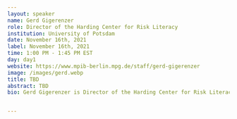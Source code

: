 ```yaml
---
layout: speaker
name: Gerd Gigerenzer
role: Director of the Harding Center for Risk Literacy
institution: University of Potsdam
date: November 16th, 2021
label: November 16th, 2021
time: 1:00 PM - 1:45 PM EST
day: day1
website: https://www.mpib-berlin.mpg.de/staff/gerd-gigerenzer
image: /images/gerd.webp
title: TBD
abstract: TBD
bio: Gerd Gigerenzer is Director of the Harding Center for Risk Literacy at the University of Potsdam, Faculty of Health Sciences Brandenburg and partner of Simply Rational - The Institute for Decisions. He is former Director of the Center for Adaptive Behavior and Cognition (ABC) at the Max Planck Institute for Human Development and at the Max Planck Institute for Psychological Research in Munich, Professor of Psychology at the University of Chicago and John M. Olin Distinguished Visiting Professor, School of Law at the University of Virginia. In addition, he is Member of the Berlin-Brandenburg Academy of Sciences, the German Academy of Sciences and Honorary Member of the American Academy of Arts and Sciences and the American Philosophical Society. He was awarded honorary doctorates from the University of Basel and the Open University of the Netherlands, and is Batten Fellow at the Darden Business School, University of Virginia. Awards for his work include the AAAS Prize for the best article in the behavioral sciences, the Association of American Publishers Prize for the best book in the social and behavioral sciences, the German Psychology Award, and the Communicator Award of the German Research Foundation. His award-winning popular books Calculated Risks, Gut Feelings: The Intelligence of the Unconscious, and Risk Savvy: How to Make Good Decisions have been translated into 21 languages. His academic books include Simple Heuristics That Make Us Smart, Rationality for Mortals, Simply Rational, and Bounded Rationality (with Reinhard Selten, a Nobel Laureate in economics). In Better Doctors, Better Patients, Better Decisions (with Sir Muir Gray) he shows how better informed doctors and patients can improve healthcare while reducing costs. Together with the Bank of England, he is working on the project “Simple heuristics for a safer world.” Gigerenzer has trained U.S. federal judges, German physicians, and top managers in decision making and understanding risks and uncertainties.


---
```

